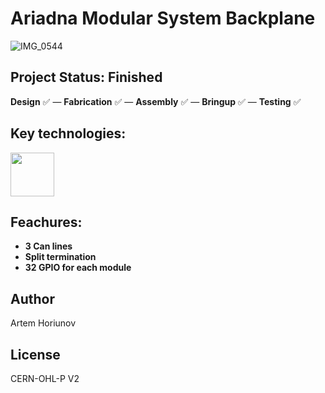 # Ariadna Modular System Backplane
![IMG_0544](https://github.com/user-attachments/assets/28a86a41-45a0-46c3-a877-61f891d24307)
## Project Status: **Finished**  
**Design** ✅ — **Fabrication** ✅ — **Assembly** ✅ — **Bringup** ✅ — **Testing** ✅  
## Key technologies:
<img align="center" height="70" src="https://github.com/user-attachments/assets/b9e7a733-c604-4bd4-b8ea-bd48c80eab4d">&nbsp;&nbsp;&nbsp;&nbsp;
## Feachures:
- **3 Can lines**
- **Split termination**
- **32 GPIO for each module**
## Author
Artem Horiunov
## License
CERN-OHL-P V2
